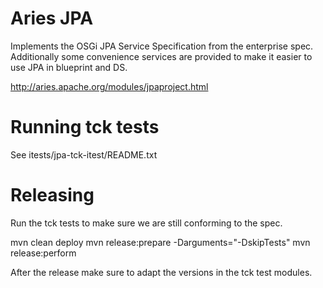 # Aries JPA

Implements the OSGi JPA Service Specification from the enterprise spec. Additionally some convenience
services are provided to make it easier to use JPA in blueprint and DS.

http://aries.apache.org/modules/jpaproject.html

# Running tck tests

See itests/jpa-tck-itest/README.txt

# Releasing

Run the tck tests to make sure we are still conforming to the spec.

mvn clean deploy
mvn release:prepare -Darguments="-DskipTests"
mvn release:perform

After the release make sure to adapt the versions in the tck test modules.

